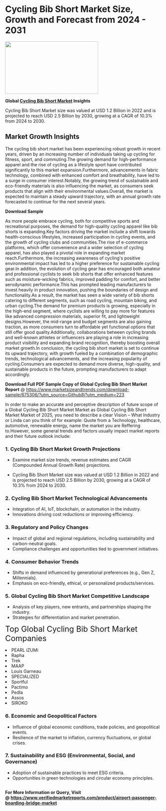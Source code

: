 <H1>Cycling Bib Short Market Size, Growth and Forecast from 2024 - 2031</H1><img class="aligncenter size-medium wp-image-584254" src="https://thirdeyenews.in/wp-content/uploads/2024/09/Global-Market-Research-300x168.jpeg" alt="" width="300" height="168" /><p><strong>Global&nbsp;<a href="https://www.marketsizeandtrends.com/download-sample/675306/?utm_source=Github8j?utm_medium=223">Cycling Bib Short Market</a> Insights</strong></p><p>Cycling Bib Short Market size was valued at USD 1.2 Billion in 2022 and is projected to reach USD 2.5 Billion by 2030, growing at a CAGR of 10.3% from 2024 to 2030.</p><p><h2>Market Growth Insights</h2> <p>The cycling bib short market has been experiencing robust growth in recent years, driven by an increasing number of individuals taking up cycling for fitness, sport, and commuting.The growing demand for high-performance apparel and the rise of cycling as a lifestyle sport have contributed significantly to this market expansion.Furthermore, advancements in fabric technology, combined with enhanced comfort and breathability, have led to a surge in consumer interest.Notably, the growing trend of sustainable and eco-friendly materials is also influencing the market, as consumers seek products that align with their environmental values.Overall, the market is expected to maintain a steady upward trajectory, with an annual growth rate forecasted to continue for the next several years.</p> <p><strong>Download Sample</strong></p> <p>As more people embrace cycling, both for competitive sports and recreational purposes, the demand for high-quality cycling apparel like bib shorts is expanding.Key factors driving the market include a shift towards health-conscious lifestyles, increased participation in cycling events, and the growth of cycling clubs and communities.The rise of e-commerce platforms, which offer convenience and a wider selection of cycling apparel, has also played a pivotal role in expanding market reach.Furthermore, the increasing awareness of cycling's positive environmental impact has led to a higher preference for sustainable cycling gear.In addition, the evolution of cycling gear has encouraged both amateur and professional cyclists to seek bib shorts that offer enhanced features such as moisture-wicking fabrics, improved padding for comfort, and better aerodynamic performance.This has prompted leading manufacturers to invest heavily in product innovation, pushing the boundaries of design and functionality.As a result, the market has seen a wide variety of bib shorts catering to different segments, such as road cycling, mountain biking, and urban cycling.The demand for premium products is growing, especially in the high-end segment, where cyclists are willing to pay more for features like advanced compression materials, superior fit, and lightweight designs.However, the mid-range and budget segments are also gaining traction, as more consumers turn to affordable yet functional options that still offer good quality.Additionally, collaborations between cycling brands and well-known athletes or influencers are playing a role in increasing product visibility and expanding brand recognition, thereby boosting overall market growth.In conclusion, the cycling bib short market is set to continue its upward trajectory, with growth fueled by a combination of demographic trends, technological advancements, and the increasing popularity of cycling.Consumers are expected to demand more diverse, high-quality, and sustainable products in the future, prompting manufacturers to adapt accordingly.</p> <p><span class=""><strong>Download Full PDF Sample Copy of Global Cycling Bib Short Market Report</strong> @ <a href="https://www.marketsizeandtrends.com/download-sample/675306/?utm_source=Github8j?utm_medium=223" target="_blank">https://www.marketsizeandtrends.com/download-sample/675306/?utm_source=Github8j?utm_medium=223</a></span></p><p>In order to make an accurate and perceptive description of future scope of a Global&nbsp;Cycling Bib Short Market Market as Global&nbsp;Cycling Bib Short Market Market of 2025, you need to describe a clear Vision &ndash; What Industry or Linda can you think of for example: Quote from a Technology, healthcare, automotive, renewable energy, name the market you are Reffering to.However, some general trends and factors usually impact market reports and their future outlook include:</p><h3>1.&nbsp;<strong>Cycling Bib Short Market Growth Projections</strong></h3><ul><li>Examine market size trends, revenue estimates and CAGR (Compounded Annual Growth Rate) projections.</li><li><p>Cycling Bib Short Market size was valued at USD 1.2 Billion in 2022 and is projected to reach USD 2.5 Billion by 2030, growing at a CAGR of 10.3% from 2024 to 2030.</p></li></ul><h3>2.&nbsp;<strong>Cycling Bib Short Market Technological Advancements</strong></h3><ul><li>Integration of AI, IoT, blockchain, or automation in the industry.</li><li>Innovations driving cost reductions or improving efficiency.</li></ul><h3>3.&nbsp;<strong>Regulatory and Policy Changes</strong></h3><ul><li>Impact of global and regional regulations, including sustainability and carbon-neutral goals.</li><li>Compliance challenges and opportunities tied to government initiatives.</li></ul><h3>4.&nbsp;<strong>Consumer Behavior Trends</strong></h3><ul><li>Shifts in demand influenced by generational preferences (e.g., Gen Z, Millennials).</li><li>Emphasis on eco-friendly, ethical, or personalized products/services.</li></ul><h3>5.&nbsp;<strong>Global Cycling Bib Short Market Competitive Landscape</strong></h3><ul><li>Analysis of key players, new entrants, and partnerships shaping the industry.</li><li>Strategies for differentiation and market penetration.</li></ul><p data-pm-slice="1 1 []"><span style="color: inherit; font-family: inherit; font-size: 25px;">Top Global Cycling Bib Short Market Companies</span></p><div class="" data-test-id=""><p><li>PEARL iZUMi</li><li> Rapha</li><li> Trek</li><li> MAAP</li><li> Louis Garneau</li><li> SPECIALIZED</li><li> Sportful</li><li> Pactimo</li><li> Pedla</li><li> Assos</li><li> SIROKO</li></p></div><h3>6.&nbsp;<strong>Economic and Geopolitical Factors</strong></h3><ul><li>Influence of global economic conditions, trade policies, and geopolitical events.</li><li>Resilience of the market to inflation, currency fluctuations, or global crises.</li></ul><h3>7.&nbsp;<strong>Sustainability and ESG (Environmental, Social, and Governance)</strong></h3><ul><li>Adoption of sustainable practices to meet ESG criteria.</li><li>Opportunities in green technologies and circular economy principles.</li></ul><h2><strong style="font-size: 14px;">For More Information or Query, Visit @&nbsp;</strong><a style="background-color: #ffffff; font-size: 14px;" href="https://www.marketsizeandtrends.com/report/cycling-bib-short-market/" target="_blank">https://www.verifiedmarketreports.com/product/airport-passenger-boarding-bridge-market</a></h2>